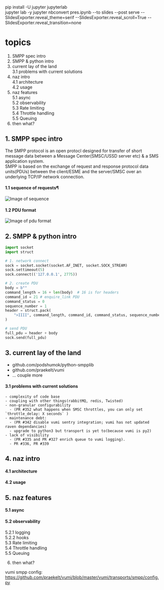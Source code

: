 pip install -U jupyter jupyterlab      
jupyter lab -y 
jupyter nbconvert pres.ipynb --to slides --post serve --SlidesExporter.reveal_theme=serif --SlidesExporter.reveal_scroll=True --SlidesExporter.reveal_transition=none    


# topics                   
1. SMPP spec intro               
2. SMPP & python intro        
3. current lay of the land          
    3.1 problems with current solutions           
4. naz intro                     
    4.1 architecture              
    4.2 usage                    
5. naz features         
    5.1 async           
    5.2 observability            
    5.3 Rate limiting             
    5.4 Throttle handling              
    5.5 Queuing            
6. then what?  

## 1. SMPP spec intro                 
The SMPP protocol is an open protocl designed for transfer of short message data between a Message Center(SMSC/USSD server etc) & a SMS application system.                
SMPP is based on the exchange of request and response protocol data units(PDUs) between the client/ESME and the server/SMSC over an underlying TCP/IP network connection.                

#### 1.1 sequence of requests¶
![Image of sequence](sequence.png)
                             

#### 1.2 PDU format
![Image of pdu format](pdu_format.png)


## 2. SMPP & python intro         
```python
import socket
import struct

# 1. network connect
sock = socket.socket(socket.AF_INET, socket.SOCK_STREAM)
sock.settimeout(5)
sock.connect(('127.0.0.1', 2775))

# 2. create PDU
body = b""
command_length = 16 + len(body)  # 16 is for headers
command_id = 21 # enquire_link PDU
command_status = 0
sequence_number = 1
header = struct.pack(
    ">IIII", command_length, command_id, command_status, sequence_number
)

# send PDU
full_pdu = header + body
sock.send(full_pdu)
```          

## 3. current lay of the land               
- github.com/podshumok/python-smpplib               
- github.com/praekelt/vumi                    
- ... couple more          

#### 3.1 problems with current solutions           
    - complexity of code base    
    - coupling with other things(rabbitMQ, redis, Twisted)      
    - non-granular configurability         
      - (PR #352 what happens when SMSC throttles, you can only set `throttle_delay: X seconds` )
    - maintenance debt:
      - (PR #342 disable vumi sentry integration; vumi has not updated raven dependancies)
      - upgrade to python3 but transport is yet to(because vumi is py2)
    - lack of visibility      
      - (PR #335 and PR #327 enrich queue to vumi logging). 
      - PR #336, PR #339


## 4. naz intro                     



#### 4.1 architecture              
#### 4.2 usage                    

## 5. naz features        
#### 5.1 async          
#### 5.2 observability         
5.2.1 logging               
5.2.2 hooks         
5.3 Rate limiting             
5.4 Throttle handling              
5.5 Queuing          

6. then what?         


vumi smpp config:     
https://github.com/praekelt/vumi/blob/master/vumi/transports/smpp/config.py
